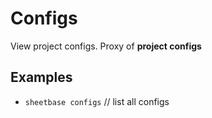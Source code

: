 # Configs

View project configs. Proxy of **project configs**

## Examples

- `sheetbase configs` // list all configs